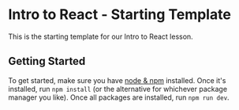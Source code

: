 # Intro to React - Starting Template
This is the starting template for our Intro to React lesson. 

## Getting Started
To get started, make sure you have [node & npm](https://nodejs.org/en/) installed. Once it's installed, run `npm install` (or the alternative for whichever package manager you like). 
Once all packages are installed, run `npm run dev`.
